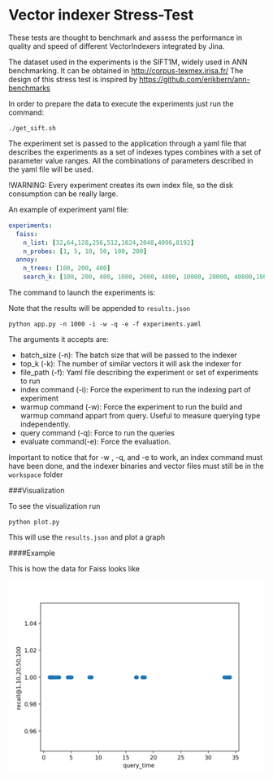 # Vector indexer Stress-Test

These tests are thought to benchmark and assess the performance in quality and speed of different VectorIndexers
integrated by Jina.

The dataset used in the experiments is the SIFT1M, widely used in ANN benchmarking. It can be obtained in http://corpus-texmex.irisa.fr/
The design of this stress test is inspired by https://github.com/erikbern/ann-benchmarks 

In order to prepare the data to execute the experiments just run the command:

```shell script
./get_sift.sh
```

The experiment set is passed to the application through a yaml file that describes the experiments as a set of
indexes types combines with a set of parameter value ranges. All the combinations of parameters described in the yaml file
will be used. 

!WARNING: Every experiment creates its own index file, so the disk consumption can be really large.

An example of experiment yaml file:

```yaml
experiments:
  faiss:
    n_list: [32,64,128,256,512,1024,2048,4096,8192]
    n_probes: [1, 5, 10, 50, 100, 200]
  annoy:
    n_trees: [100, 200, 400]
    search_k: [100, 200, 400, 1000, 2000, 4000, 10000, 20000, 40000,100000, 200000, 400000]
```

The command to launch the experiments is:

Note that the results will be appended to `results.json`

```
python app.py -n 1000 -i -w -q -e -f experiments.yaml
```

The arguments it accepts are:

- batch_size (-n): The batch size that will be passed to the indexer
- top_k (-k): The number of similar vectors it will ask the indexer for
- file_path (-f): Yaml file describing the experiment or set of experiments to run
- index command (-i): Force the experiment to run the indexing part of experiment
- warmup command (-w): Force the experiment to run the build and warmup command appart from query. Useful to measure querying type independently.
- query command (-q): Force to run the queries
- evaluate command(-e): Force the evaluation.

Important to notice that for -w , -q, and -e to work, an index command must have been done, and the indexer binaries and vector files must still be in the `workspace` folder

###Visualization

To see the visualization run 
```
python plot.py
```

This will use the `results.json` and plot a graph

####Example

This is how the data for Faiss looks like

![alt text](Figure_1.png "Faiss data recall and query time")

